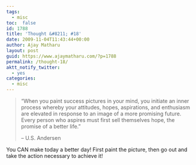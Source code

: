 ```yaml
---
tags: 
  - misc
toc:  false
id: 1788
title: 'Thought &#8211; #18'
date: 2009-11-04T11:43:44+00:00
author: Ajay Matharu
layout: post
guid: https://www.ajaymatharu.com/?p=1788
permalink: /thought-18/
aktt_notify_twitter:
  - yes
categories:
  - misc
---
```

> &#8220;When you paint success pictures in your mind, you initiate an inner process whereby your attitudes, hopes, aspirations, and enthusiasm are elevated in response to an image of a more promising future. Every person who aspires must first sell themselves hope, the promise of a better life.&#8221;
> 
> &#8211; U.S. Andersen

You CAN make today a better day! First paint the picture, then go out and take the action necessary to achieve it!
